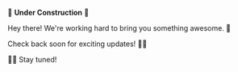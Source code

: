 🚧 **Under Construction** 🚧  

Hey there! We're working hard to bring you something awesome. 🎉  

Check back soon for exciting updates! 🚀✨  

🔧🔜 Stay tuned!  
